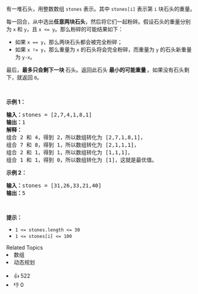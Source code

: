 <p>有一堆石头，用整数数组&nbsp;<code>stones</code> 表示。其中&nbsp;<code>stones[i]</code> 表示第 <code>i</code> 块石头的重量。</p>

<p>每一回合，从中选出<strong>任意两块石头</strong>，然后将它们一起粉碎。假设石头的重量分别为&nbsp;<code>x</code> 和&nbsp;<code>y</code>，且&nbsp;<code>x &lt;= y</code>。那么粉碎的可能结果如下：</p>

<ul> 
 <li>如果&nbsp;<code>x == y</code>，那么两块石头都会被完全粉碎；</li> 
 <li>如果&nbsp;<code>x != y</code>，那么重量为&nbsp;<code>x</code>&nbsp;的石头将会完全粉碎，而重量为&nbsp;<code>y</code>&nbsp;的石头新重量为&nbsp;<code>y-x</code>。</li> 
</ul>

<p>最后，<strong>最多只会剩下一块 </strong>石头。返回此石头 <strong>最小的可能重量 </strong>。如果没有石头剩下，就返回 <code>0</code>。</p>

<p>&nbsp;</p>

<p><strong>示例 1：</strong></p>

<pre>
<strong>输入：</strong>stones = [2,7,4,1,8,1]
<strong>输出：</strong>1
<strong>解释：</strong>
组合 2 和 4，得到 2，所以数组转化为 [2,7,1,8,1]，
组合 7 和 8，得到 1，所以数组转化为 [2,1,1,1]，
组合 2 和 1，得到 1，所以数组转化为 [1,1,1]，
组合 1 和 1，得到 0，所以数组转化为 [1]，这就是最优值。
</pre>

<p><strong>示例 2：</strong></p>

<pre>
<strong>输入：</strong>stones = [31,26,33,21,40]
<strong>输出：</strong>5
</pre>

<p>&nbsp;</p>

<p><strong>提示：</strong></p>

<ul> 
 <li><code>1 &lt;= stones.length &lt;= 30</code></li> 
 <li><code>1 &lt;= stones[i] &lt;= 100</code></li> 
</ul>

<div><div>Related Topics</div><div><li>数组</li><li>动态规划</li></div></div><br><div><li>👍 522</li><li>👎 0</li></div>